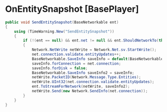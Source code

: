 <Badge type="danger" text="Carbon Compatible"/><Badge type="warning" text="Oxide Compatible"/>
# OnEntitySnapshot [BasePlayer]
```csharp
public void SendEntitySnapshot(BaseNetworkable ent)
{
	using (TimeWarning.New("SendEntitySnapshot"))
	{
		if (!(ent == null) && ent.net != null && ent.ShouldNetworkTo(this))
		{
			Network.NetWrite netWrite = Network.Net.sv.StartWrite();
			net.connection.validate.entityUpdates++;
			BaseNetworkable.SaveInfo saveInfo = default(BaseNetworkable.SaveInfo);
			saveInfo.forConnection = net.connection;
			saveInfo.forDisk = false;
			BaseNetworkable.SaveInfo saveInfo2 = saveInfo;
			netWrite.PacketID(Network.Message.Type.Entities);
			netWrite.UInt32(net.connection.validate.entityUpdates);
			ent.ToStreamForNetwork(netWrite, saveInfo2);
			netWrite.Send(new Network.SendInfo(net.connection));
		}
	}
}

```
